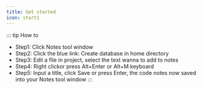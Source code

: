 ```yaml
---
title: Get started
icon: start1
---
```


[//]: # (```flow)

[//]: # (st=>start: Start)

[//]: # (cfg=>parallel: Config)

[//]: # (op1=>subroutine: Add project name)

[//]: # (op2=>subroutine: Add env name)

[//]: # (op20=>operation: Set domain)

[//]: # (op21=>parallel: Return main interface)

[//]: # (op3=>operation: Select project)

[//]: # (op4=>operation: Select env)

[//]: # (op5=>inputoutput: Click rocket button on method left)

[//]: # (op6=>operation: Click send button )

[//]: # (e=>end: End)

[//]: # ()
[//]: # (st&#40;bottom&#41;->cfg&#40;path1,right&#41;->op1&#40;bottom&#41;->op20->op21&#40;path1,right&#41;->op3->op5)

[//]: # (st&#40;bottom&#41;->cfg&#40;path2,left&#41;->op2&#40;bottom&#41;->op20->op21&#40;path2,bottom&#41;->op4->op5)

[//]: # (op5->op6->e)

[//]: # (```)

::: tip How to  
* Step1: Click Notes tool window
* Step2: Click the blue link: Create database in home directory
* Step3: Edit a file in project, select the text wanna to add to notes
* Step4: Right clickor press Alt+Enter or Alt+M keyboard
* Step5: Input a title, click Save or press Enter, the code notes now saved into your Notes tool window
:::

[//]: # (![]&#40;../../../.vuepress/public/img/howToUse_en.gif&#41;)









